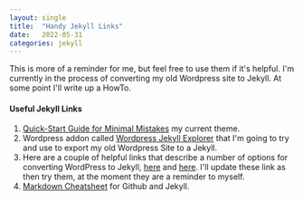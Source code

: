 ```yaml
---
layout: single
title:  "Handy Jekyll Links"
date:   2022-05-31
categories: jekyll
---
```


This is more of a reminder for me, but feel free to use them if it's helpful. I'm currently in the process of converting my old Wordpress site to Jekyll. At some point I'll write up a HowTo.

#### Useful Jekyll Links

1. [Quick-Start Guide for Minimal Mistakes](https://mmistakes.github.io/minimal-mistakes/docs/quick-start-guide) my current theme.
2. Wordpress addon called [Wordpress Jekyll Explorer](https://wordpress.org/plugins/jekyll-exporter/) that I'm going to try and use to export my old Wordpress Site to a Jekyll.
3. Here are a couple of helpful links that describe a number of options for converting WordPress to Jekyll, [here](https://strzibny.name) and [here](https://talk.hyvor.com/blog/migrate-from-wordpress-to-jekyll). I'll update these link as then try them, at the moment they are a reminder to myself.
4. [Markdown Cheatsheet](https://github.com/adam-p/markdown-here/wiki/Markdown-Cheatsheet) for Github and Jekyll.